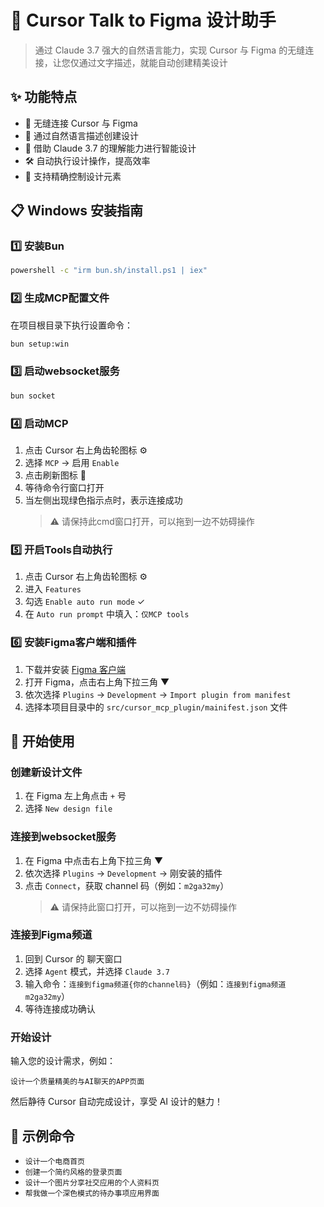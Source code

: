 # 🎨 Cursor Talk to Figma 设计助手

> 通过 Claude 3.7 强大的自然语言能力，实现 Cursor 与 Figma 的无缝连接，让您仅通过文字描述，就能自动创建精美设计

## ✨ 功能特点

- 🔄 无缝连接 Cursor 与 Figma
- 💬 通过自然语言描述创建设计
- 🤖 借助 Claude 3.7 的理解能力进行智能设计
- 🛠️ 自动执行设计操作，提高效率
- 🎯 支持精确控制设计元素

## 📋 Windows 安装指南

### 1️⃣ 安装Bun

```bash
powershell -c "irm bun.sh/install.ps1 | iex"
```

### 2️⃣ 生成MCP配置文件

在项目根目录下执行设置命令：

```bash
bun setup:win
```

### 3️⃣ 启动websocket服务

```bash
bun socket
```

### 4️⃣ 启动MCP

1. 点击 Cursor 右上角齿轮图标 ⚙️
2. 选择 `MCP` → 启用 `Enable`
3. 点击刷新图标 🔄
4. 等待命令行窗口打开
5. 当左侧出现绿色指示点时，表示连接成功
   > ⚠️ 请保持此cmd窗口打开，可以拖到一边不妨碍操作

### 5️⃣ 开启Tools自动执行

1. 点击 Cursor 右上角齿轮图标 ⚙️
2. 进入 `Features`
3. 勾选 `Enable auto run mode` ✓
4. 在 `Auto run prompt` 中填入：`仅MCP tools`

### 6️⃣ 安装Figma客户端和插件

1. 下载并安装 [Figma 客户端](https://desktop.figma.com/win/FigmaSetup.exe)
2. 打开 Figma，点击右上角下拉三角 ▼
3. 依次选择 `Plugins` → `Development` → `Import plugin from manifest`
4. 选择本项目目录中的 `src/cursor_mcp_plugin/mainifest.json` 文件

## 🚀 开始使用

### 创建新设计文件

1. 在 Figma 左上角点击 `+` 号
2. 选择 `New design file`

### 连接到websocket服务

1. 在 Figma 中点击右上角下拉三角 ▼
2. 依次选择 `Plugins` → `Development` → 刚安装的插件
3. 点击 `Connect`，获取 channel 码（例如：`m2ga32my`）
   > ⚠️ 请保持此窗口打开，可以拖到一边不妨碍操作

### 连接到Figma频道

1. 回到 Cursor 的 聊天窗口
2. 选择 `Agent` 模式，并选择 `Claude 3.7`
3. 输入命令：`连接到figma频道{你的channel码}`（例如：`连接到figma频道m2ga32my`）
4. 等待连接成功确认

### 开始设计

输入您的设计需求，例如：

```
设计一个质量精美的与AI聊天的APP页面
```

然后静待 Cursor 自动完成设计，享受 AI 设计的魅力！

## 📝 示例命令

- `设计一个电商首页`
- `创建一个简约风格的登录页面`
- `设计一个图片分享社交应用的个人资料页`
- `帮我做一个深色模式的待办事项应用界面`
